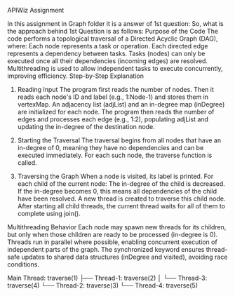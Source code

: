 APIWiz Assignment

In this assignment in Graph folder it is a answer of 1st question:
So, what is the approach behind 1st Question is as follows:
Purpose of the Code
The code performs a topological traversal of a Directed Acyclic Graph (DAG), where:
Each node represents a task or operation.
Each directed edge represents a dependency between tasks.
Tasks (nodes) can only be executed once all their dependencies (incoming edges) are resolved.
Multithreading is used to allow independent tasks to execute concurrently, improving efficiency.
Step-by-Step Explanation
1. Reading Input
The program first reads the number of nodes.
Then it reads each node's ID and label (e.g., 1:Node-1) and stores them in vertexMap.
An adjacency list (adjList) and an in-degree map (inDegree) are initialized for each node.
The program then reads the number of edges and processes each edge (e.g., 1:2), populating adjList and updating the in-degree of the destination node.

2. Starting the Traversal
The traversal begins from all nodes that have an in-degree of 0, meaning they have no dependencies and can be executed immediately.
For each such node, the traverse function is called.

3. Traversing the Graph
When a node is visited, its label is printed.
For each child of the current node:
The in-degree of the child is decreased.
If the in-degree becomes 0, this means all dependencies of the child have been resolved.
A new thread is created to traverse this child node.
After starting all child threads, the current thread waits for all of them to complete using join().

Multithreading Behavior
Each node may spawn new threads for its children, but only when those children are ready to be processed (in-degree is 0).
Threads run in parallel where possible, enabling concurrent execution of independent parts of the graph.
The synchronized keyword ensures thread-safe updates to shared data structures (inDegree and visited), avoiding race conditions.

Main Thread: traverse(1)
    ├── Thread-1: traverse(2)
    │     └── Thread-3: traverse(4)
    └── Thread-2: traverse(3)
          └── Thread-4: traverse(5)

